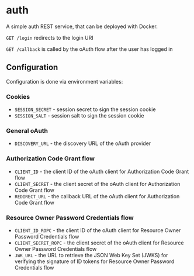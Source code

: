 # auth

A simple auth REST service, that can be deployed with Docker.

`GET /login` redirects to the login URI

`GET /callback` is called by the oAuth flow after the user has logged in

## Configuration

Configuration is done via environment variables:
### Cookies
- `SESSION_SECRET` - session secret to sign the session cookie
- `SESSION_SALT` - session salt to sign the session cookie

### General oAuth
- `DISCOVERY_URL` - the discovery URL of the oAuth provider

### Authorization Code Grant flow
- `CLIENT_ID` - the client ID of the oAuth client for Authorization Code Grant flow
- `CLIENT_SECRET` - the client secret of the oAuth client for Authorization Code Grant flow
- `REDIRECT_URL` - the callback URL of the oAuth client for Authorization Code Grant flow

### Resource Owner Password Credentials flow
- `CLIENT_ID_ROPC` - the client ID of the oAuth client for Resource Owner Password Credentials flow
- `CLIENT_SECRET_ROPC` - the client secret of the oAuth client for Resource Owner Password Credentials flow
- `JWK_URL` - the URL to retrieve the JSON Web Key Set (JWKS) for verifying the signature of ID tokens for Resource Owner Password Credentials flow


